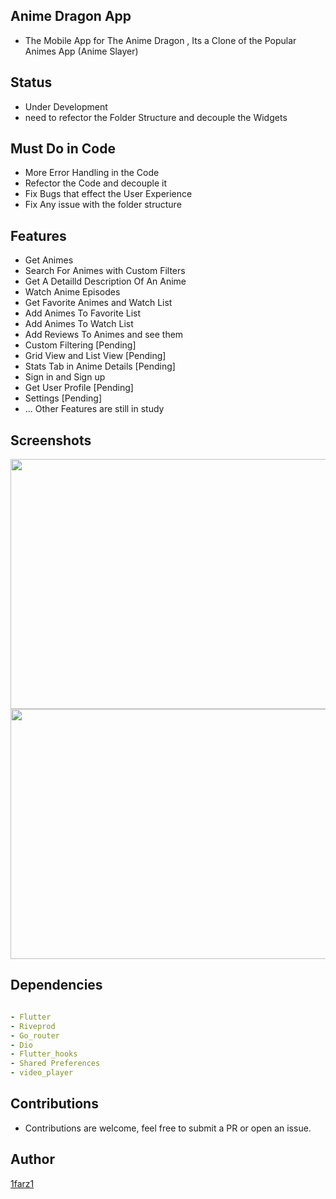 ## Anime Dragon App

- The Mobile App for The Anime Dragon , Its a Clone of the Popular Animes App (Anime Slayer)

## Status

- Under Development
- need to refector the Folder Structure and decouple the Widgets

## Must Do in Code

- More Error Handling in the Code
- Refector the Code and decouple it
- Fix Bugs that effect the User Experience
- Fix Any issue with the folder structure

## Features

- Get Animes
- Search For Animes with Custom Filters
- Get A Detailld Description Of An Anime
- Watch Anime Episodes
- Get Favorite Animes and Watch List
- Add Animes To Favorite List
- Add Animes To Watch List
- Add Reviews To Animes and see them
- Custom Filtering [Pending]
- Grid View and List View [Pending]
- Stats Tab in Anime Details [Pending]
- Sign in and Sign up
- Get User Profile [Pending]
- Settings [Pending]
- ... Other Features are still in study

## Screenshots

  <img src="assets/screenshots/show.png" width="1000" height="400" />
  <img src="assets/screenshots/show1.png" width="1000" height="400" />

## Dependencies

```yaml

- Flutter
- Riveprod
- Go_router
- Dio
- Flutter_hooks
- Shared Preferences
- video_player
```

## Contributions

- Contributions are welcome, feel free to submit a PR or open an issue.

## Author

[1farz1](github.com/1farz1)
